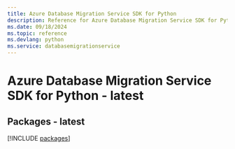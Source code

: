 ```yaml
---
title: Azure Database Migration Service SDK for Python
description: Reference for Azure Database Migration Service SDK for Python
ms.date: 09/18/2024
ms.topic: reference
ms.devlang: python
ms.service: databasemigrationservice
---
```

# Azure Database Migration Service SDK for Python - latest
## Packages - latest
[!INCLUDE [packages](database-migration-service-index.md)]